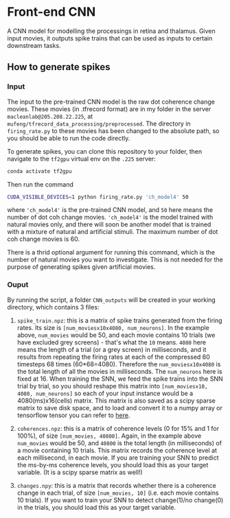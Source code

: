 # Front-end CNN
A CNN model for modelling the processings in retina and thalamus. Given input movies, it outputs spike trains that can be used as inputs to certain downstream tasks. 

## How to generate spikes
### Input
The input to the pre-trained CNN model is the raw dot coherence change movies. These movies (in .tfrecord format) are in my folder in the server `macleanlab@205.208.22.225`, at `mufeng/tfrecord_data_processing/preprocessed`. The directory in `firing_rate.py` to these movies has been changed to the absolute path, so you should be able to run the code directly.

To generate spikes, you can clone this repository to your folder, then navigate to the `tf2gpu` virtual env on the `.225` server:

```bash
conda activate tf2gpu
```

Then run the command 

```bash
CUDA_VISIBLE_DEVICES=1 python firing_rate.py 'ch_model4' 50
```

where `'ch_model4'` is the pre-trained CNN model, and `50` here means the number of dot coh change movies. `'ch_model4'` is the model trained with natural movies only, and there will soon be another model that is trained with a mixture of natural and artificial stimuli. The maximum number of dot coh change movies is 60. 

There is a thrid optional argument for running this command, which is the number of natural movies you want to investigate. This is not needed for the purpose of generating spikes given artificial movies.

### Ouput
By running the script, a folder `CNN_outputs` will be created in your working directory, which contains 3 files:

1. `spike_train.npz`: this is a matrix of spike trains generated from the firing rates. Its size is `[num_moviesx10x4080, num_neurons]`. In the example above, `num_movies` would be 50, and each movie contains 10 trials (we have excluded grey screens) - that's what the `10` means. `4080` here means the length of a trial (or a grey screen) in milliseconds, and it results from repeating the firing rates at each of the compressed 60 timesteps 68 times (60*68=4080). Therefore the `num_moviesx10x4080` is the total length of all the movies in milliseconds. The `num_neurons` here is fixed at 16. When training the SNN, we feed the spike trains into the SNN trial by trial, so you should reshape this matrix into `[num_moviesx10, 4080, num_neurons]` so each of your input instance would be a 4080(ms)x16(cells) matrix. This matrix is also saved as a scipy sparse matrix to save disk space, and to load and convert it to a numpy array or tensorflow tensor you can refer to [here](https://docs.scipy.org/doc/scipy/reference/generated/scipy.sparse.save_npz.html#scipy.sparse.save_npz). 

2. `coherences.npz`: this is a matrix of coherence levels (0 for 15% and 1 for 100%), of size `[num_movies, 40800]`. Again, in the example above `num_movies` would be 50, and `40800` is the total length (in milliseconds) of a movie containing 10 trials. This matrix records the coherence level at each millisecond, in each movie. If you are training your SNN to predict the ms-by-ms coherence levels, you should load this as your target variable. (It is a scipy sparse matrix as well!)

3. `changes.npy`: this is a matrix that records whether there is a coherence change in each trial, of size `[num_movies, 10]` (i.e. each movie contains 10 trials). If you want to train your SNN to detect change(1)/no change(0) in the trials, you should load this as your target variable.





